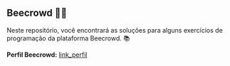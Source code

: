 ## Beecrowd 🐝🐝

Neste repositório, você encontrará as soluções para alguns exercícios de programação da plataforma Beecrowd. 📚

**Perfil Beecrowd:** [link_perfil](https://www.beecrowd.com.br/judge/pt/profile/667397)
